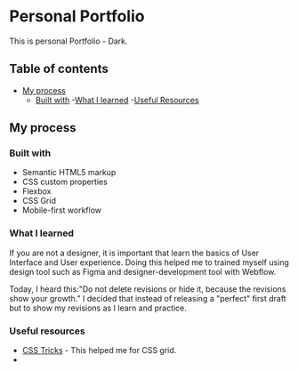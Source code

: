 # Personal Portfolio

This is personal Portfolio - Dark. 

## Table of contents
- [My process](#my-process)
  - [Built with](#built-with)
  -[What I learned](#what-i-learned)
  -[Useful Resources](#useful-resources)

## My process

### Built with

- Semantic HTML5 markup
- CSS custom properties
- Flexbox
- CSS Grid
- Mobile-first workflow

### What I learned

If you are not a designer, it is important that learn 
the basics of User Interface and User experience. Doing this
helped me to trained myself using design tool such as Figma
and designer-development tool with Webflow. 

Today, I heard this:"Do not delete revisions or hide it, because the revisions show your growth." 
I decided that instead of releasing a "perfect" first draft but to show my revisions as I learn and practice. 

### Useful resources

- [CSS Tricks](https://css-tricks.com/snippets/css/complete-guide-grid/) - This helped me for CSS grid. 
-
